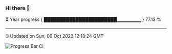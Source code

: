 ### Hi there 👋

⏳ Year progress { ███████████████████████▁▁▁▁▁▁▁ } 77.13 %

---

⏰ Updated on Sun, 09 Oct 2022 12:18:24 GMT

![Progress Bar CI](https://github.com/Shyam-Makwana/GitHub-Actions-Demo/workflows/Progress%20Bar%20CI/badge.svg)
